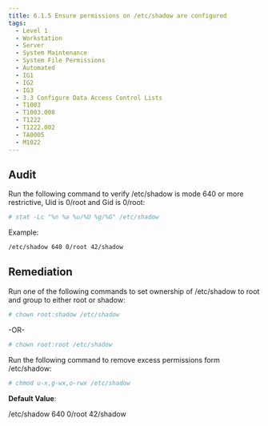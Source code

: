 ```yaml
---
title: 6.1.5 Ensure permissions on /etc/shadow are configured
tags:
  - Level 1
  - Workstation
  - Server
  - System Maintenance
  - System File Permissions
  - Automated
  - IG1
  - IG2
  - IG3
  - 3.3 Configure Data Access Control Lists
  - T1003
  - T1003.008
  - T1222
  - T1222.002
  - TA0005
  - M1022
---
```


## Audit
Run the following command to verify /etc/shadow is mode 640 or more restrictive, Uid is 0/root and Gid is 0/root:
```bash
# stat -Lc "%n %a %u/%U %g/%G" /etc/shadow
```

Example:
```bash
/etc/shadow 640 0/root 42/shadow
```

## Remediation
Run one of the following commands to set ownership of /etc/shadow to root and group to either root or shadow:
```bash
# chown root:shadow /etc/shadow
```

 -OR-
```bash 
# chown root:root /etc/shadow
```

Run the following command to remove excess permissions form /etc/shadow:
```bash
# chmod u-x,g-wx,o-rwx /etc/shadow
```

**Default Value**:

/etc/shadow 640 0/root 42/shadow
